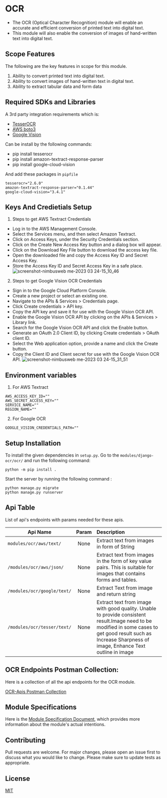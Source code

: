 # OCR
- The OCR (Optical Character Recognition) module will enable an accurate and efficient conversion of printed text into digital text.
- This module will also enable the conversion of images of hand-written text into digital text.

## Scope Features
The following are the key features in scope for this module. 

1. Ability to convert  printed text into digital text.
2. Ability to convert images of hand-written text in digital text.
3. Ability to extract tabular data and form data

## Required SDKs and Libraries
A 3rd party integration requirements which is:
- [TesserOCR](https://pypi.org/project/tesserocr/)
- [AWS boto3](https://pypi.org/project/amazon-textract-response-parser/)
- [Google Vision](https://pypi.org/project/google-cloud-vision/)

Can be install by the following commands:
- pip install tesserocr
- pip install amazon-textract-response-parser
- pip install google-cloud-vision

And add these packages in `pipfile`
```
tesserocr="2.6.0"
amazon-textract-response-parser="0.1.44"
google-cloud-vision="3.4.1"
```
## Keys And Credietials Setup
1. Steps to get AWS Textract Credentials
- Log in to the AWS Management Console.
- Select the Services menu, and then select Amazon Textract.
- Click on Access Keys, under the Security Credentials section.
- Click on the Create New Access Key button and a dialog box will appear.  
- Click on the Download Key File button to download the access key file.  
- Open the downloaded file and copy the Access Key ID and Secret Access Key.  
- Store the Access Key ID and Secret Access Key in a safe place.
![screenshot-nimbusweb me-2023 03 24-15_10_46](https://user-images.githubusercontent.com/120275623/227495935-5d4c540a-eb54-4b8b-93c5-32c255d83e8b.png)

2. Steps to get Google Vision OCR Credentials
- Sign in to the Google Cloud Platform Console.
- Create a new project or select an existing one.  
- Navigate to the APIs & Services > Credentials page.  
- Click Create credentials > API key.  
- Copy the API key and save it for use with the Google Vision OCR API.  
- Enable the Google Vision OCR API by clicking on the APIs & Services > Library link.  
- Search for the Google Vision OCR API and click the Enable button.  
- Generate an OAuth 2.0 Client ID, by clicking Create credentials > OAuth client ID.  
- Select the Web application option, provide a name and click the Create button.
- Copy the Client ID and Client secret for use with the Google Vision OCR API.
![screenshot-nimbusweb me-2023 03 24-15_31_51](https://user-images.githubusercontent.com/120275623/227498291-7e2ae584-70a5-40a4-bd09-3d234a958cba.png)


## Environment variables

1. For AWS Textract
```
AWS_ACCESS_KEY_ID=""
AWS_SECRET_ACCESS_KEY=""
SERVICE_NAME=""
REGION_NAME=""
```

2. For Google OCR
```
GOOGLE_VISION_CREDENTIALS_PATH=""
```
## Setup Installation
To install the given dependencies in `setup.py`. Go to the `modules/django-ocr/ocr/` and run the following command:
```
python -m pip install .
```
Start the server by running the following command :
```
python manage.py migrate
python manage.py runserver
```
## Api Table
List of api's endpoints with params needed for these apis.

| Api Name                    | Param | Description                                                                                                                                                                                                  |
|-----------------------------|:-----:|:-------------------------------------------------------------------------------------------------------------------------------------------------------------------------------------------------------------|
| `modules/ocr/aws/text/ `    | None  | Extract text from images in form of String                                                                                                                                                                   |
| `/modules/ocr/aws/json/`    | None  | Extract text from images in the form of key value pairs. This is suitable for images that contains forms and tables.                                                                                         |
| `/modules/ocr/google/text/` | None  | Extract Text from image and return string                                                                                                                                                                    |
| `/modules/ocr/tesser/text/` | None  | Extract text from image with good quality. Unable to provide consistent result.Image need to be modified in some cases to get good result such as Increase Sharpness of image, Enhance Text outline in image |

## OCR Endpoints Postman Collection:
Here is a collection of all the api endpoints for the OCR module.

[OCR-Apis Postman Collection](https://drive.google.com/file/d/1FOh5g3_FWRM12O62OvLHf85VSrU6rOMd/view?usp=share_link)
 
## Module Specifications
Here is the [Module Specification Document](https://docs.google.com/document/d/1kHM3qxlO7OhScV4elBxI-nlY3X55IV5uUnMKJgsZFX4/edit?usp=sharing), which provides more information about the module's actual intentions.

## Contributing
Pull requests are welcome. For major changes, please open an issue first to discuss what you would like to change.
Please make sure to update tests as appropriate.

## License
[MIT](https://choosealicense.com/licenses/mit/)
